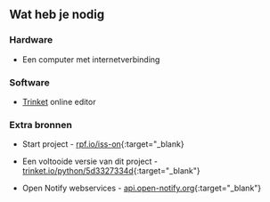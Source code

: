 ## Wat heb je nodig

### Hardware

+ Een computer met internetverbinding

### Software

+ [Trinket](https://trinket.io/) online editor

### Extra bronnen

+ Start project - [rpf.io/iss-on](http://rpf.io/iss-on){:target="_blank}

+ Een voltooide versie van dit project - [trinket.io/python/5d3327334d](https://trinket.io/python/5d3327334d){:target="_blank"}

+ Open Notify webservices - [api.open-notify.org](http://api.open-notify.org/){:target="_blank"}